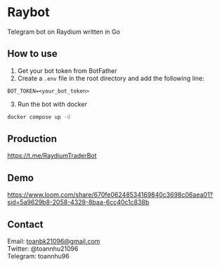 # Raybot

Telegram bot on Raydium written in Go

## How to use

1. Get your bot token from BotFather
2. Create a `.env` file in the root directory and add the following line:
```
BOT_TOKEN=<your_bot_token>
```
3. Run the bot with docker
```bash
docker compose up -d
```

## Production

https://t.me/RaydiumTraderBot

## Demo

https://www.loom.com/share/670fe06248534169840c3698c06aea01?sid=5a9629b8-2058-4328-8baa-6cc40c1c838b

## Contact

Email: toanbk21096@gmail.com \
Twitter: @toannhu21096 \
Telegram: toannhu96